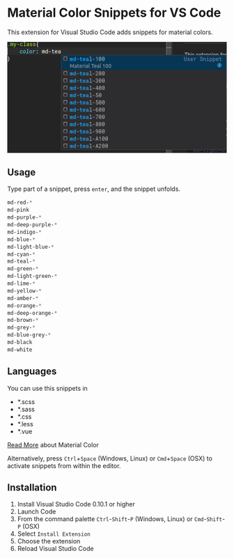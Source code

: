 # Material Color Snippets for VS Code

This extension for Visual Studio Code adds snippets for material colors.

![Material Color Example](images/example.png)

## Usage
Type part of a snippet, press `enter`, and the snippet unfolds.

```css
md-red-*
md-pink
md-purple-*
md-deep-purple-*
md-indigo-*
md-blue-*
md-light-blue-*
md-cyan-*
md-teal-*
md-green-*
md-light-green-*
md-lime-*
md-yellow-*
md-amber-*
md-orange-*
md-deep-orange-*
md-brown-*
md-grey-*
md-blue-grey-*
md-black
md-white
```

## Languages

You can use this snippets in
- *.scss
- *.sass
- *.css
- *.less
- *.vue

[Read More](https://material.google.com/style/color.html) about Material Color

Alternatively, press `Ctrl`+`Space` (Windows, Linux) or `Cmd`+`Space` (OSX) to activate snippets from within the editor.

## Installation

1. Install Visual Studio Code 0.10.1 or higher
2. Launch Code
3. From the command palette `Ctrl`-`Shift`-`P` (Windows, Linux) or `Cmd`-`Shift`-`P` (OSX)
4. Select `Install Extension`
5. Choose the extension
6. Reload Visual Studio Code
